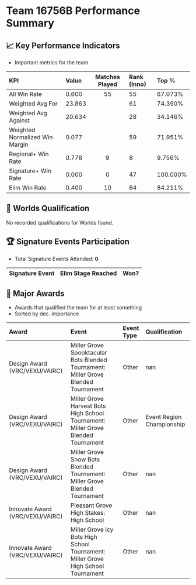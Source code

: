 # Team 16756B Performance Summary

## 📈 Key Performance Indicators
- Important metrics for the team

| KPI | Value | Matches Played | Rank (Inno) | Top % |
|:---|:-----|:--------------:|:----|:-----|
| All Win Rate | 0.600 | 55 | 55 | 67.073% |
| Weighted Avg For | 23.863 |  | 61 | 74.390% |
| Weighted Avg Against | 20.634 |  | 28 | 34.146% |
| Weighted Normalized Win Margin | 0.077 |  | 59 | 71.951% |
| Regional+ Win Rate | 0.778 | 9 | 8 | 9.756% |
| Signature+ Win Rate | 0.000 | 0 | 47 | 100.000% |
| Elim Win Rate | 0.400 | 10 | 64 | 84.211% |


## 🎯 Worlds Qualification
No recorded qualifications for Worlds found.

## 🏆 Signature Events Participation
- Total Signature Events Attended: **0**

| Signature Event | Elim Stage Reached | Won? |
|:----------------|:-------------------|:----|


## 🥇 Major Awards
- Awards that qualified the team for at least something
- Sorted by dec. importance

| Award | Event | Event Type | Qualification |
|:------|:------|:-----------|:--------------|
| Design Award (VRC/VEXU/VAIRC) | Miller Grove Spooktacular Bots Blended Tournament: Miller Grove Blended Tournament | Other | nan |
| Design Award (VRC/VEXU/VAIRC) | Miller Grove Harvest Bots High School Tournament: Miller Grove Blended Tournament | Other | Event Region Championship |
| Design Award (VRC/VEXU/VAIRC) | Miller Grove Snow Bots Blended Tournament: Miller Grove Blended Tournament | Other | nan |
| Innovate Award (VRC/VEXU/VAIRC) | Pleasant Grove High Stakes: High School | Other | nan |
| Innovate Award (VRC/VEXU/VAIRC) | Miller Grove Icy Bots High School Tournament: Miller Grove High School Tournament | Other | nan |

